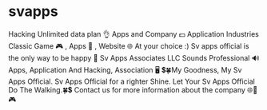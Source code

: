# svapps
Hacking Unlimited data plan 👌 Apps and Company 💵 Application Industries  Classic Game 🎮 , Apps 📱 , Website 🌐 At your choice :) Sv apps official is the only way to be happy 🧒  Sv Apps Associates LLC Sounds Professional 🔊  Apps, Application And Hacking, Association 🖥️  💲🍀My Goodness, My Sv Apps Official. Sv Apps Official for a righter Shine. Let Your Sv Apps Official Do The Walking.🍀💲  Contact us for more information about the company 🌐📱🎮
